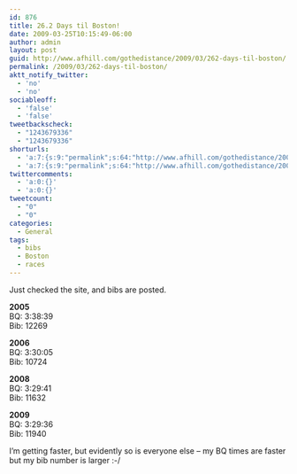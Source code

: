 ```yaml
---
id: 876
title: 26.2 Days til Boston!
date: 2009-03-25T10:15:49-06:00
author: admin
layout: post
guid: http://www.afhill.com/gothedistance/2009/03/262-days-til-boston/
permalink: /2009/03/262-days-til-boston/
aktt_notify_twitter:
  - 'no'
  - 'no'
sociableoff:
  - 'false'
  - 'false'
tweetbackscheck:
  - "1243679336"
  - "1243679336"
shorturls:
  - 'a:7:{s:9:"permalink";s:64:"http://www.afhill.com/gothedistance/2009/03/262-days-til-boston/";s:7:"tinyurl";s:25:"http://tinyurl.com/q9z2vq";s:5:"bitly";s:19:"http://bit.ly/ROR3k";s:5:"snipr";s:22:"http://snipr.com/hxsqg";s:5:"snurl";s:22:"http://snurl.com/hxsqg";s:7:"snipurl";s:24:"http://snipurl.com/hxsqg";s:4:"isgd";s:17:"http://is.gd/zM3t";}'
  - 'a:7:{s:9:"permalink";s:64:"http://www.afhill.com/gothedistance/2009/03/262-days-til-boston/";s:7:"tinyurl";s:25:"http://tinyurl.com/q9z2vq";s:5:"bitly";s:19:"http://bit.ly/ROR3k";s:5:"snipr";s:22:"http://snipr.com/hxsqg";s:5:"snurl";s:22:"http://snurl.com/hxsqg";s:7:"snipurl";s:24:"http://snipurl.com/hxsqg";s:4:"isgd";s:17:"http://is.gd/zM3t";}'
twittercomments:
  - 'a:0:{}'
  - 'a:0:{}'
tweetcount:
  - "0"
  - "0"
categories:
  - General
tags:
  - bibs
  - Boston
  - races
---
```

Just checked the site, and bibs are posted.

**2005**  
BQ: 3:38:39  
Bib: 12269 

**2006**  
BQ: 3:30:05  
Bib: 10724

**2008**  
BQ: 3:29:41  
Bib: 11632

**2009**  
BQ: 3:29:36  
Bib: 11940

I&#8217;m getting faster, but evidently so is everyone else &#8211; my BQ times are faster but my bib number is larger :-/